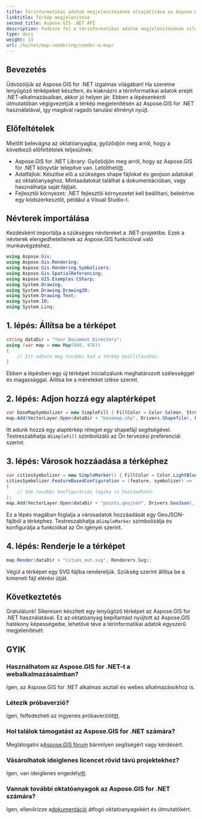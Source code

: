 ```yaml
---
title: Térinformatikai adatok megjelenítésének elsajátítása az Aspose.GIS segítségével
linktitle: Térkép megjelenítése
second_title: Aspose.GIS .NET API
description: Fedezze fel a térinformatikai adatok megjelenítésének világát az Aspose.GIS for .NET segítségével. Lenyűgöző térképeket készíthet könnyedén. Letöltés most! #Aspose #GIS
type: docs
weight: 13
url: /hu/net/map-rendering/render-a-map/
---
```

## Bevezetés
Üdvözöljük az Aspose.GIS for .NET izgalmas világában! Ha szeretne lenyűgöző térképeket készíteni, és kiaknázni a térinformatikai adatok erejét .NET-alkalmazásaiban, akkor jó helyen jár. Ebben a lépésenkénti útmutatóban végigvezetjük a térkép megjelenítésén az Aspose.GIS for .NET használatával, így magával ragadó tanulási élményt nyújt.
## Előfeltételek
Mielőtt belevágna az oktatóanyagba, győződjön meg arról, hogy a következő előfeltételek teljesülnek:
-  Aspose.GIS for .NET Library: Győződjön meg arról, hogy az Aspose.GIS for .NET könyvtár telepítve van. Letöltheti[itt](https://releases.aspose.com/gis/net/).
- Adatfájlok: Készítse elő a szükséges shape fájlokat és geojson adatokat az oktatóanyaghoz. Mintaadatokat találhat a dokumentációban, vagy használhatja saját fájljait.
- Fejlesztői környezet: .NET fejlesztői környezetet kell beállítani, beleértve egy kódszerkesztőt, például a Visual Studio-t.
## Névterek importálása
Kezdésként importálja a szükséges névtereket a .NET-projektbe. Ezek a névterek elengedhetetlenek az Aspose.GIS funkcióival való munkavégzéshez.
```csharp
using Aspose.Gis;
using Aspose.Gis.Rendering;
using Aspose.Gis.Rendering.Symbolizers;
using Aspose.Gis.SpatialReferencing;
using Aspose.GIS.Examples.CSharp;
using System.Drawing;
using System.Drawing.Drawing2D;
using System.Drawing.Text;
using System.IO;
using System.Linq;
```
## 1. lépés: Állítsa be a térképet
```csharp
string dataDir = "Your Document Directory";
using (var map = new Map(800, 476))
{
    // Itt adható meg további kód a térkép beállításához.
}
```
Ebben a lépésben egy új térképet inicializálunk meghatározott szélességgel és magassággal. Állítsa be a méreteket ízlése szerint.
## 2. lépés: Adjon hozzá egy alaptérképet
```csharp
var baseMapSymbolizer = new SimpleFill { FillColor = Color.Salmon, StrokeWidth = 0.75 };
map.Add(VectorLayer.Open(dataDir + "basemap.shp", Drivers.Shapefile), baseMapSymbolizer);
```
 Itt adunk hozzá egy alaptérkép réteget egy shapefájl segítségével. Testreszabhatja a`SimpleFill` szimbolizáló az Ön tervezési preferenciái szerint.
## 3. lépés: Városok hozzáadása a térképhez
```csharp
var citiesSymbolizer = new SimpleMarker() { FillColor = Color.LightBlue };
citiesSymbolizer.FeatureBasedConfiguration = (feature, symbolizer) =>
{
    // Ide további konfigurációs logika is hozzáadható.
};
map.Add(VectorLayer.Open(dataDir + "points.geojson", Drivers.GeoJson), citiesSymbolizer);
```
 Ez a lépés magában foglalja a városadatok hozzáadását egy GeoJSON-fájlból a térképhez. Testreszabhatja a`SimpleMarker` szimbolizálja és konfigurálja a funkciókat az Ön igényei szerint.
## 4. lépés: Renderje le a térképet
```csharp
map.Render(dataDir + "cities_out.svg", Renderers.Svg);
```
Végül a térképet egy SVG fájlba rendereljük. Szükség szerint állítsa be a kimeneti fájl elérési útját.
## Következtetés
Gratulálunk! Sikeresen készített egy lenyűgöző térképet az Aspose.GIS for .NET használatával. Ez az oktatóanyag bepillantást nyújtott az Aspose.GIS hatékony képességeibe, lehetővé téve a térinformatikai adatok egyszerű megjelenítését.
## GYIK
### Használhatom az Aspose.GIS for .NET-t a webalkalmazásaimban?
Igen, az Aspose.GIS for .NET alkalmas asztali és webes alkalmazásokhoz is.
### Létezik próbaverzió?
Igen, felfedezheti az ingyenes próbaverziót[itt](https://releases.aspose.com/).
### Hol találok támogatást az Aspose.GIS for .NET számára?
 Meglátogatni a[Aspose.GIS fórum](https://forum.aspose.com/c/gis/33) bármilyen segítségért vagy kérdésért.
### Vásárolhatok ideiglenes licencet rövid távú projektekhez?
 Igen, van ideiglenes engedély[itt](https://purchase.aspose.com/temporary-license/).
### Vannak további oktatóanyagok az Aspose.GIS for .NET számára?
 Igen, ellenőrizze a[dokumentáció](https://reference.aspose.com/gis/net/) átfogó oktatóanyagokért és útmutatókért.